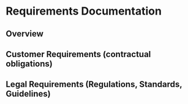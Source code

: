 # Requirements Documentation

## Overview

## Customer Requirements (contractual obligations)

## Legal Requirements (Regulations, Standards, Guidelines)